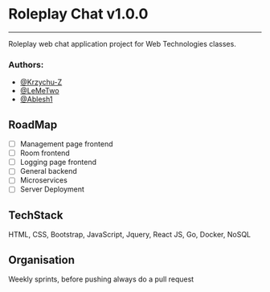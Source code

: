 # Roleplay Chat v1.0.0
---------------------
Roleplay web chat application project for Web Technologies classes.

### Authors:
- [@Krzychu-Z](https://github.com/Krzychu-Z)
- [@LeMeTwo](https://github.com/LeMeTwo)
- [@Ablesh1](https://github.com/Ablesh1)

## RoadMap
- [ ] Management page frontend
- [ ] Room frontend
- [ ] Logging page frontend
- [ ] General backend
- [ ] Microservices
- [ ] Server Deployment

## TechStack
HTML, CSS, Bootstrap, JavaScript, Jquery, React JS, Go, Docker, NoSQL

## Organisation
Weekly sprints, before pushing always do a pull request